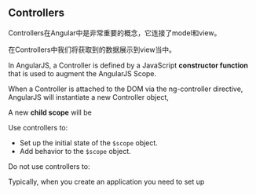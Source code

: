 ## Controllers

Controllers在Angular中是非常重要的概念，它连接了model和view。

在Controllers中我们将获取到的数据展示到view当中。

In AngularJS, a Controller is defined by a JavaScript **constructor function** that is used to augment the AngularJS Scope.

When a Controller is attached to the DOM via the ng-controller directive,  AngularJS will instantiate a new Controller object,

A new **child scope** will be 

Use controllers to:

- Set up the initial state of the `$scope` object.
- Add behavior to the `$scope` object.

Do not use controllers to:

Typically, when you create an application you need to set up  